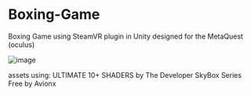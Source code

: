 # Boxing-Game
Boxing Game using SteamVR plugin in Unity designed for the MetaQuest (oculus)

![image](https://user-images.githubusercontent.com/109396990/213094633-1f7e15a9-aca6-4694-bff9-06f7fe0b6443.png)





assets using:
ULTIMATE 10+ SHADERS by The Developer 
SkyBox Series Free by Avionx

